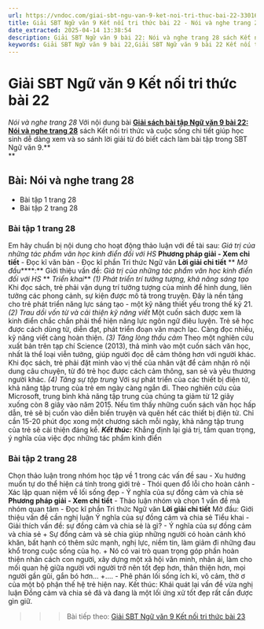 ```yaml
---
url: https://vndoc.com/giai-sbt-ngu-van-9-ket-noi-tri-thuc-bai-22-330164
title: Giải SBT Ngữ văn 9 Kết nối tri thức bài 22 - Nói và nghe trang 28 - VnDoc.com
date_extracted: 2025-04-14 13:38:54
description: Giải SBT Ngữ văn 9 bài 22: Nói và nghe trang 28 sách Kết nối tri thức có đáp án chi tiết cho các bạn cùng tham khảo.
keywords: Giải SBT Ngữ văn 9 bài 22,Giải SBT Ngữ văn 9 bài 22 Kết nối tri thức,Giải sách bài tập Ngữ văn KNTT lớp 9,Ngữ văn lớp 9 Kết nối tri thức,giải bài tập ngữ văn lớp 9,bài Nói và nghe trang 28,giải SBT ngữ văn 9 KNTT trang 28
---
```


# Giải SBT Ngữ văn 9 Kết nối tri thức bài 22
 _Nói và nghe trang 28_
Với nội dung bài [**Giải sách bài tập Ngữ văn 9 bài 22: Nói và nghe trang 28**](<https://vndoc.com/giai-sbt-ngu-van-9-ket-noi-tri-thuc-bai-22-330164>) sách Kết nối tri thức và cuộc sống chi tiết giúp học sinh dễ dàng xem và so sánh lời giải từ đó biết cách làm bài tập trong SBT Ngữ văn 9.**  
**
## **Bài: Nói và nghe trang 28**
  * Bài tập 1 trang 28 
  * Bài tập 2 trang 28

### **Bài tập 1 trang 28**
Em hãy chuẩn bị nội dung cho hoạt động thảo luận với đề tài sau: _Giá trị của những tác phẩm văn học kinh điển đối với HS_
**Phương pháp giải - Xem chi tiết**
\- Đọc kĩ văn bản
\- Đọc kĩ phần Tri thức Ngữ văn
**Lời giải chi tiết**
** _Mở đầu_****:** Giới thiệu vấn đề: _Giá trị của những tác phẩm văn học kinh điển đối với HS_
** _Triển khai_**
 _\(1\) Phát triển trí tưởng tượng, khả năng sáng tạo_
Khi đọc sách, trẻ phải vận dụng trí tưởng tượng của mình để hình dung, liên tưởng các phong cảnh, sự kiện được mô tả trong truyện. Đây là nền tảng cho trẻ phát triển năng lực sáng tạo - một kỹ năng thiết yếu trong thế kỷ 21.
_\(2\) Trau dồi vốn từ và cải thiện kỹ năng viết_
Một cuốn sách được xem là kinh điển chắc chắn phải thể hiện năng lực ngôn ngữ điêu luyện. Trẻ sẽ học được cách dùng từ, diễn đạt, phát triển đoạn văn mạch lạc. Càng đọc nhiều, kỹ năng viết càng hoàn thiện.
_\(3\) Tăng lòng thấu cảm_
Theo một nghiên cứu xuất bản trên tạp chí Science \(2013\), thả mình vào một cuốn sách văn học, nhất là thể loại viễn tưởng, giúp người đọc dễ cảm thông hơn với người khác. Khi đọc sách, trẻ phải đặt mình vào vị thế của nhân vật để cảm nhận rõ nội dung câu chuyện, từ đó trẻ học được cách cảm thông, san sẻ và yêu thương người khác.
_\(4\) Tăng sự tập trung_
Với sự phát triển của các thiết bị điện tử, khả năng tập trung của trẻ em ngày càng ngắn đi. Theo nghiên cứu của Microsoft, trung bình khả năng tập trung của chúng ta giảm từ 12 giây xuống còn 8 giây vào năm 2015. Nếu tìm thấy những cuốn sách văn học hấp dẫn, trẻ sẽ bị cuốn vào diễn biến truyện và quên hết các thiết bị điện tử. Chỉ cần 15-20 phút đọc xong một chương sách mỗi ngày, khả năng tập trung của trẻ sẽ cải thiện đáng kể.
**_Kết thúc:_** Khẳng định lại giá trị, tầm quan trọng, ý nghĩa của việc đọc những tác phẩm kinh điển
### Bài tập 2 trang 28
Chọn thảo luận trong nhóm học tập về 1 trong các vấn đề sau
\- Xu hướng muốn tự do thể hiện cá tính trong giới trẻ
\- Thói quen đổ lỗi cho hoàn cảnh
\- Xác lập quan niệm về lối sống đẹp
\- Ý nghĩa của sự đồng cảm và chia sẻ
**Phương pháp giải - Xem chi tiết**
\- Thảo luận nhóm và chọn 1 vấn đề mà nhóm quan tâm
\- Đọc kĩ phần Tri thức Ngữ văn
**Lời giải chi tiết**
Mở đầu: Giới thiệu vấn đề cần nghị luận Ý nghĩa của sự đồng cảm và chia sẻ
Tiểu khai
\- Giải thích vấn đề: sự đồng cảm và chia sẻ là gì?
\- Ý nghĩa của sự đồng cảm và chia sẻ
\+ Sự đồng cảm và sẻ chia giúp những người có hoàn cảnh khó khăn, bất hạnh có thêm sức mạnh, nghị lực, niềm tin, làm giảm đi những đau khổ trong cuộc sống của họ.
\+ Nó có vai trò quan trọng góp phần hoàn thiện nhân cách con người, xây dựng một xã hội văn minh, nhân ái, làm cho mối quan hệ giữa người với người trở nên tốt đẹp hơn, thân thiện hơn, mọi người gần gũi, gắn bó hơn…
+....
\- Phê phán lối sống ích kỉ, vô cảm, thờ ơ của một bộ phận thế hệ trẻ hiện nay.
Kết thúc: Khái quát lại vấn đề vừa nghị luận Đồng cảm và chia sẻ đã và đang là một lối ứng xử tốt đẹp rất cần được gìn giữ.
>>> Bài tiếp theo: [Giải SBT Ngữ văn 9 Kết nối tri thức bài 23](<https://vndoc.com/giai-sbt-ngu-van-9-ket-noi-tri-thuc-bai-23-330165>)
